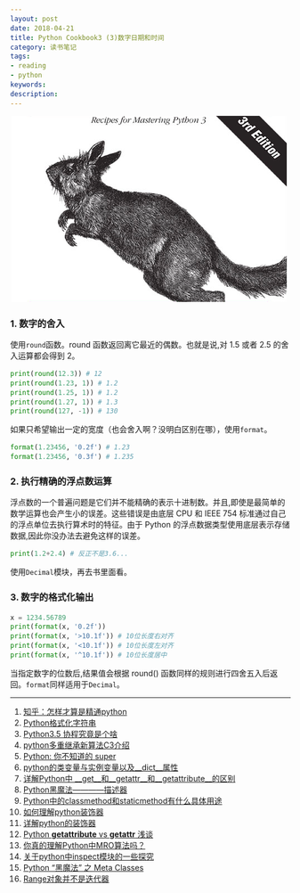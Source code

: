 ```yaml
---
layout: post
date: 2018-04-21
title: Python Cookbook3 (3)数字日期和时间
category: 读书笔记
tags:
- reading
- python
keywords:
description:
---
```


![](/img/cover/python3_cookbook_cover.png)

### 1. 数字的舍入
使用`round`函数。round 函数返回离它最近的偶数。也就是说,对 1.5 或者 2.5 的舍入运算都会得到 2。
```python
print(round(12.3)) # 12
print(round(1.23, 1)) # 1.2
print(round(1.25, 1)) # 1.2
print(round(1.27, 1)) # 1.3
print(round(127, -1)) # 130
```
如果只希望输出一定的宽度（也会舍入啊？没明白区别在哪），使用`format`。
```python
format(1.23456, '0.2f') # 1.23
format(1.23456, '0.3f') # 1.235
```

### 2. 执行精确的浮点数运算
浮点数的一个普遍问题是它们并不能精确的表示十进制数。并且,即使是最简单的数学运算也会产生小的误差。这些错误是由底层 CPU 和 IEEE 754 标准通过自己的浮点单位去执行算术时的特征。由于 Python 的浮点数据类型使用底层表示存储数据,因此你没办法去避免这样的误差。
```python
print(1.2+2.4) # 反正不是3.6...
```
使用`Decimal`模块，再去书里面看。

### 3. 数字的格式化输出
```python
x = 1234.56789
print(format(x, '0.2f'))
print(format(x, '>10.1f')) # 10位长度右对齐
print(format(x, '<10.1f')) # 10位长度左对齐
print(format(x, '^10.1f')) # 10位长度居中
```
当指定数字的位数后,结果值会根据 round() 函数同样的规则进行四舍五入后返回。`format`同样适用于`Decimal`。


* * *



1. [知乎：怎样才算是精通python](https://www.zhihu.com/question/19794855/answer/129270643)
2. [Python格式化字符串](http://python.jobbole.com/85319/)
3. [Python3.5 协程究竟是个啥](http://python.jobbole.com/86481/)
4. [python多重继承新算法C3介绍](http://www.jb51.net/article/55748.htm)
5. [Python: 你不知道的 super](http://python.jobbole.com/86787/)
6. [python的类变量与实例变量以及__dict__属性](https://www.cnblogs.com/duanv/p/5947525.html)
7. [详解Python中 __get__和__getattr__和__getattribute__的区别](http://www.jb51.net/article/86749.htm)
8. [Python黑魔法————描述器](http://python.jobbole.com/85176/)
9. [Python中的classmethod和staticmethod有什么具体用途](https://www.zhihu.com/question/20021164)
10. [如何理解python装饰器](https://www.zhihu.com/question/26930016)
11. [详解python的装饰器](https://www.cnblogs.com/cicaday/p/python-decorator.html)
12. [Python __getattribute__ vs __getattr__ 浅谈](http://python.jobbole.com/84095/)
13. [你真的理解Python中MRO算法吗？](http://python.jobbole.com/85685/)
14. [关于python中inspect模块的一些探究](https://blog.csdn.net/weixin_35955795/article/details/53053762)
15. [Python “黑魔法” 之 Meta Classes](http://python.jobbole.com/85126/)
16. [Range对象并不是迭代器](https://blog.csdn.net/IaC743nj0b/article/details/79547122)
